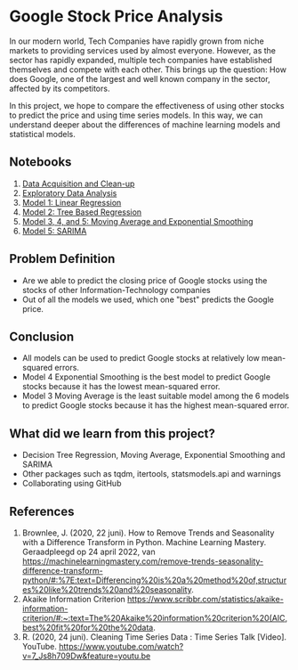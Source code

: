 # Google Stock Price Analysis

In our modern world, Tech Companies have rapidly grown from niche markets to providing services used by almost everyone. However, as the sector has rapidly expanded, multiple tech companies have established themselves and compete with each other. This brings up the question: How does Google, one of the largest and well known company in the sector, affected by its competitors.

In this project, we hope to compare the effectiveness of using other stocks to predict the price and using time series models. In this way, we can understand deeper about the differences of machine learning models and statistical models. 

## Notebooks
1. [Data Acquisition and Clean-up](https://github.com/Hither1/sc5010/blob/main/data.ipynb)
2. [Exploratory Data Analysis](https://github.com/Hither1/sc5010/blob/main/EDA.ipynb)
3. [Model 1: Linear Regression](https://github.com/Hither1/sc5010/blob/main/Model1.ipynb)
4. [Model 2: Tree Based Regression](https://github.com/Hither1/sc5010/blob/main/Model2.ipynb)
5. [Model 3, 4, and 5: Moving Average and Exponential Smoothing](https://github.com/Hither1/sc5010/blob/main/Model345.ipynb)
6. [Model 5: SARIMA](https://github.com/Hither1/sc5010/blob/main/Model6.ipynb)

## Problem Definition
- Are we able to predict the closing price of Google stocks using the stocks of other Information-Technology companies
- Out of all the models we used, which one "best" predicts the Google price.
## Conclusion
- All models can be used to predict Google stocks at relatively low mean-squared errors.
- Model 4 Exponential Smoothing is the best model to predict Google stocks because it has the lowest mean-squared error. 
- Model 3 Moving Average is the least suitable model among the 6 models to predict Google stocks because it has the highest mean-squared error.
## What did we learn from this project?
- Decision Tree Regression, Moving Average, Exponential Smoothing and SARIMA
- Other packages such as tqdm, itertools, statsmodels.api and warnings
- Collaborating using GitHub
## References
1. Brownlee, J. (2020, 22 juni). How to Remove Trends and Seasonality with a Difference Transform in Python. Machine Learning Mastery. Geraadpleegd op 24 april 2022, van https://machinelearningmastery.com/remove-trends-seasonality-difference-transform-python/#:%7E:text=Differencing%20is%20a%20method%20of,structures%20like%20trends%20and%20seasonality.
2. Akaike Information Criterion https://www.scribbr.com/statistics/akaike-information-criterion/#:~:text=The%20Akaike%20information%20criterion%20(AIC,best%20fit%20for%20the%20data.
3. R. (2020, 24 juni). Cleaning Time Series Data : Time Series Talk [Video]. YouTube. https://www.youtube.com/watch?v=7_Js8h709Dw&feature=youtu.be
